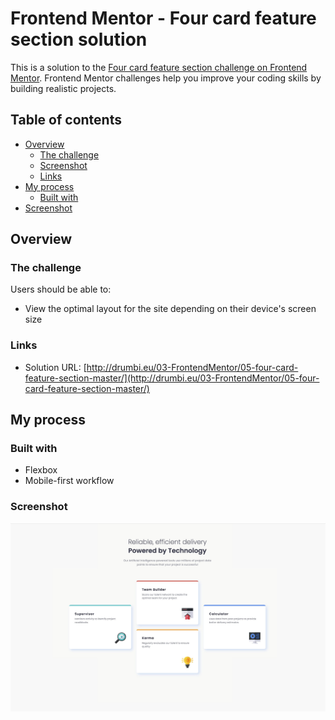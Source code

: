 # Frontend Mentor - Four card feature section solution

This is a solution to the [Four card feature section challenge on Frontend Mentor](https://www.frontendmentor.io/challenges/four-card-feature-section-weK1eFYK). Frontend Mentor challenges help you improve your coding skills by building realistic projects. 

## Table of contents

- [Overview](#overview)
  - [The challenge](#the-challenge)
  - [Screenshot](#screenshot)
  - [Links](#links)
- [My process](#my-process)
  - [Built with](#built-with)
- [Screenshot](#screenshot)


## Overview

### The challenge

Users should be able to:

- View the optimal layout for the site depending on their device's screen size

### Links

- Solution URL: [http://drumbi.eu/03-FrontendMentor/05-four-card-feature-section-master/](http://drumbi.eu/03-FrontendMentor/05-four-card-feature-section-master/)

## My process

### Built with 

- Flexbox
- Mobile-first workflow

### Screenshot

![](./screenShot/fourCardSection.jpg)